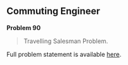 Commuting Engineer
------------------

**Problem 90**

> Travelling Salesman Problem.

Full problem statement is available [here][mirror].

[mirror]: https://github.com/rdtsc/codeeval-problem-statements/tree/master/hard/090-commuting-engineer/
          "View Problem Statement Mirror"
